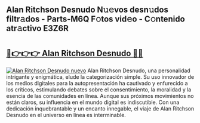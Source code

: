 ## Alan Ritchson Desnudo N𝚞𝚎vos desn𝚞dos filtr𝚊dos - Parts-M6Q F𝚘tos vid𝚎o - C𝚘ntenido atr𝚊ctivo E3Z6R

# <h2><a href="http://mb7p4m.tromn.icu/?c=Alan+Ritchson+Desnudo">🔗👉👉👉 Alan Ritchson Desnudo 🔗🔗</a></h2>

[![Alan Ritchson Desnudo nuevo](https://i.imgur.com/pEAQMta.gif)](http://mb7p4m.tromn.icu/?c=Alan+Ritchson+Desnudo)
Alan Ritchson Desnudo, una personalidad intrigante y enigmática, elude la categorización simple. Su uso innovador de los medios digitales para la autopresentación ha cautivado y enfurecido a los críticos, estimulando debates sobre el consentimiento, la moralidad y la esencia de las comunidades en línea. Aunque sus próximos movimientos no están claros, su influencia en el mundo digital es indiscutible. Con una dedicación inquebrantable y un encanto innegable, el viaje de Alan Ritchson Desnudo en el universo en línea es interminable.
